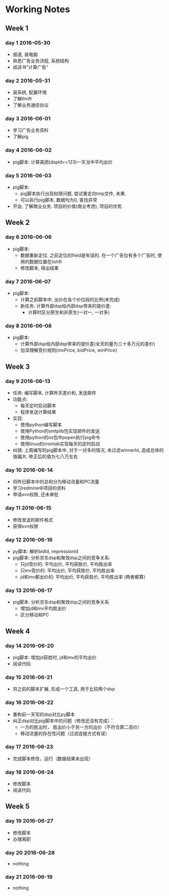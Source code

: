 # Working Notes

## Week 1
### day 1 2016-05-30
- 报道, 装电脑
- 熟悉广告业务流程, 系统结构
- 阅读书"计算广告"

### day 2 2016-05-31
- 装系统, 配置环境
- 了解thrift
- 了解业务通信协议

### day 3 2016-06-01
- 学习广告业务资料
- 了解pig

### day 4 2016-06-02
- pig脚本: 计算美团(dspId==123)一天当中平均出价

### day 5 2016-06-03
- pig脚本: 
  - pig脚本执行出现权限问题, 尝试重定向tmp文件, 未果.
  - 可以执行pig脚本, 数据均为0, 查找异常
- 开会, 了解商业业务. 项目的价值(商业考虑), 项目的优势.

## Week 2
### day 6 2016-06-06
- pig脚本:
  - 数据重新定位. 之前定位的field是有误的. 在一个广告位有多个广告时, 使用的数据位置在list中
  - 修改脚本, 得出结果

### day 7 2016-06-07
- pig脚本:
  - 计算之前脚本中, 出价在各个价位段的比例(未完成)
  - 新任务: 计算外部dsp给内部dsp带来的提价差:
    - 计算时区分原生和非原生(一对一, 一对多)
    
### day 8 2016-06-08
- pig脚本:
  - 计算外部dsp给内部dsp带来的提价差(全天的量为三十多万元的差价)
  - 加深理解竞价规则(mvPrice, bidPrice, winPrice)

## Week 3
### day 9 2016-06-13
- 任务: 编写脚本, 计算昨天差价和, 发送邮件
- 功能点:
  - 每天定时启动脚本
  - 程序发送计算结果
- 实现:
  - 使用python编写脚本
  - 使用Python的smtplib包实现邮件的发送
  - 使用python的os包中popen执行pig命令
  - 使用linux的crontab实现每天的定时启动
- 纠错: 上周编写的pig脚本中, 对于一对多的情况, 未过滤winnerId, 造成总体的值偏大. 修正后的值为七八万左右

### day 10 2016-06-14
- 将昨日脚本中的总和分为移动流量和PC流量
- 学习redmine中项目的资料
- 申请svn权限, 还未审批

### day 11 2016-06-15
- 修改发送的邮件格式
- 获得svn权限

### day 12 2016-06-16
- py脚本: 解析bidId, impressionId
- pig脚本: 分析京东dsp和聚效dsp之间的竞争关系:
  - 只jd竞价的: 平均出价, 平均获胜价, 平均胜出率
  - 只mv竞价的: 平均出价, 平均获胜价, 平均胜出率
  - jd和mv都出价的: 平均出价, 平均获胜价, 平均胜出率 (两者都算)

### day 13 2016-06-17
- pig脚本: 分析京东dsp和聚效dsp之间的竞争关系
  - 增加jd和mv平均胜出价
  - 区分移动和PC

## Week 4
### day 14 2016-06-20
- pig脚本: 增加jd获胜时, jd和mv的平均出价
- 阅读代码

### day 15 2016-06-21
- 将之前的脚本扩展, 形成一个工具, 用于比较两个dsp

### day 16 2016-06-22
- 重构前一天写的dsp对比py脚本
- 纠正dsp对比pig脚本中的问题（修改还没有完成）：
  - 一方的胜出时， 胜出价小于另一方的出价（不符合第二高价）
  - 移动流量的存在性问题（过滤连接方式有误）
  
### day 17 2016-06-23
- 完成脚本修改，运行（数据结果未出现）
  
### day 18 2016-06-24
- 修改脚本
- 阅读代码

## Week 5
### day 19 2016-06-27
- 修改脚本
- 办理离职

### day 20 2016-06-28
- nothing

### day 21 2016-06-19
- nothing
